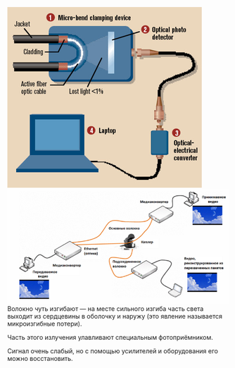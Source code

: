 ![alt text](fiberhijack.png)
![alt text](fiberhijack2.png)
Волокно чуть изгибают — на месте сильного изгиба часть света выходит из сердцевины в оболочку и наружу (это явление называется микроизгибные потери).

Часть этого излучения улавливают специальным фотоприёмником.

Сигнал очень слабый, но с помощью усилителей и оборудования его можно восстановить.